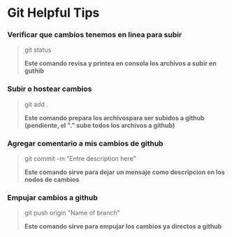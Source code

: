 # Git Helpful Tips

### Verificar que cambios tenemos en linea para subir

> git status
>
> **Este comando revisa y printea en consola los archivos a subir en guthib**

### Subir o hostear cambios

> git add .
>
> **Este comando prepara los archivospara ser subidos a github (pendiente, el "." sube todos los archivos a github)**

### Agregar comentario a mis cambios de github

> git commit -m "Entre description here"
>
> **Este comando sirve para dejar un mensaje como descripcion en los nodos de cambios**

### Empujar cambios a github

> git push origin "Name of branch"
>
> **Este comando sirve para empujar los cambios ya directos a github**